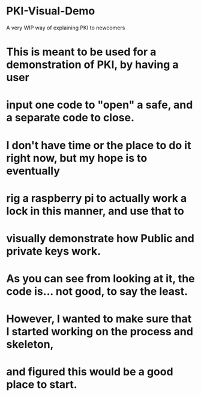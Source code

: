 # PKI-Visual-Demo
A very WIP way of explaining PKI to newcomers

# This is meant to be used for a demonstration of PKI, by having a user
# input one code to "open" a safe, and a separate code to close.
# I don't have time or the place to do it right now, but my hope is to eventually
# rig a raspberry pi to actually work a lock in this manner, and use that to
# visually demonstrate how Public and private keys work.
# As you can see from looking at it, the code is... not good, to say the least.
# However, I wanted to make sure that I started working on the process and skeleton,
# and figured this would be a good place to start.
